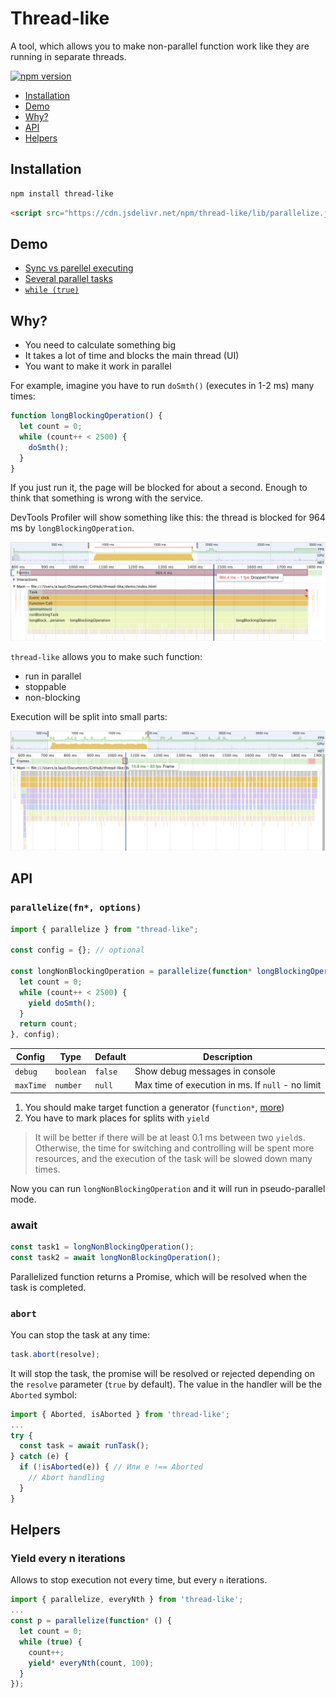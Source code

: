 # Thread-like

A tool, which allows you to make non-parallel function work like they are running in separate threads.

[![npm version](https://badge.fury.io/js/thread-like.svg)](https://badge.fury.io/js/thread-like)

- [Installation](#installation)
- [Demo](#demo)
- [Why?](#why)
- [API](#API)
- [Helpers](#helpers)

## Installation

```bash
npm install thread-like
```

```html
<script src="https://cdn.jsdelivr.net/npm/thread-like/lib/parallelize.js"></script>
```

## Demo

- [Sync vs parellel executing](http://htmlpreview.github.io/?https://github.com/kshshe/thread-like/blob/master/demo/index.html)
- [Several parallel tasks](http://htmlpreview.github.io/?https://github.com/kshshe/thread-like/blob/master/demo/multi.html)
- [`while (true)`](http://htmlpreview.github.io/?https://github.com/kshshe/thread-like/blob/master/demo/infinite.html)

## Why?

- You need to calculate something big
- It takes a lot of time and blocks the main thread (UI)
- You want to make it work in parallel

For example, imagine you have to run `doSmth()` (executes in 1-2 ms) many times:

```javascript
function longBlockingOperation() {
  let count = 0;
  while (count++ < 2500) {
    doSmth();
  }
}
```

If you just run it, the page will be blocked for about a second. Enough to think that something is wrong with the service.

DevTools Profiler will show something like this: the thread is blocked for 964 ms by `longBlockingOperation`.

![Profiler with sync execution](./images/sync.png)

`thread-like` allows you to make such function:

- run in parallel
- stoppable
- non-blocking

Execution will be split into small parts:

![](./images/parallel.png)

## API

### `parallelize(fn*, options)`

```javascript
import { parallelize } from "thread-like";

const config = {}; // optional

const longNonBlockingOperation = parallelize(function* longBlockingOperation() {
  let count = 0;
  while (count++ < 2500) {
    yield doSmth();
  }
  return count;
}, config);
```

| Config | Type       | Default |  Description  |
| ------------ | --------- | --------------------- | --------------------- |
| `debug`      | `boolean` | `false`               | Show debug messages in console |
| `maxTime`    | `number`  | `null`                | Max time of execution in ms. If `null` - no limit |

1. You should make target function a generator (`function*`, [more](https://developer.mozilla.org/ru/docs/Web/JavaScript/Reference/Statements/function*))
2. You have to mark places for splits with `yield`

> It will be better if there will be at least 0.1 ms between two `yield`s. Otherwise, the time for switching and controlling will be spent more resources, and the execution of the task will be slowed down many times.

Now you can run `longNonBlockingOperation` and it will run in pseudo-parallel mode.

### await

```javascript
const task1 = longNonBlockingOperation();
const task2 = await longNonBlockingOperation();
```

Parallelized function returns a Promise, which will be resolved when the task is completed.

### `abort`

You can stop the task at any time:

```javascript
task.abort(resolve);
```

It will stop the task, the promise will be resolved or rejected depending on the `resolve` parameter (`true` by default). The value in the handler will be the `Aborted` symbol:

```javascript
import { Aborted, isAborted } from 'thread-like';
...
try {
  const task = await runTask();
} catch (e) {
  if (!isAborted(e)) { // Или e !== Aborted
    // Abort handling
  }
}
```

## Helpers

### Yield every n iterations

Allows to stop execution not every time, but every `n` iterations.

```javascript
import { parallelize, everyNth } from 'thread-like';
...
const p = parallelize(function* () {
  let count = 0;
  while (true) {
    count++;
    yield* everyNth(count, 100);
  }
});
```
